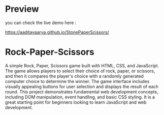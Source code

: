 # Preview
you can check the live demo here :

https://aaditayaarya.github.io/StonePaperScissors/

# Rock-Paper-Scissors 

A simple Rock, Paper, Scissors game built with HTML, CSS, and JavaScript. The game allows players to select their choice of rock, paper, or scissors, and then it compares the player's choice with a randomly generated computer choice to determine the winner. The game interface includes visually appealing buttons for user selection and displays the result of each round. This project demonstrates fundamental web development concepts, including DOM manipulation, event handling, and basic CSS styling. It is a great starting point for beginners looking to learn JavaScript and web development.
